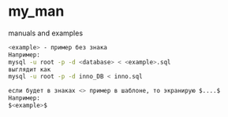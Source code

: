 # my_man
manuals and examples

```bash
<example> - пример без знака
Например:
mysql -u root -p -d <database> < <example>.sql
выглядит как
mysql -u root -p -d inno_DB < inno.sql
```
```python
если будет в знаках <> пример в шаблоне, то экранирую $....$
Например:
$<example>$
```
